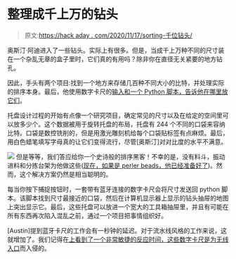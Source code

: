 # 整理成千上万的钻头

> 原文:[https://hack aday . com/2020/11/17/sorting-千位钻头/](https://hackaday.com/2020/11/17/sorting-thousands-of-drill-bits/)

奥斯汀·阿迪进入了一些钻头。实际上有很多。但是，当成千上万种不同的尺寸装在一个杂乱无章的盒子里时，它们真的有用吗？除非你在直径无关紧要的地方钻孔。

因此，手头有两个项目:找到一个地方来存储几百种不同大小的比特，并处理实际的排序本身。最后，他使用数字卡尺的[输入和一个 Python 脚本，告诉他在哪里放它们](https://hackaday.io/project/175568-drill-bit-organizer)。

托盘设计过程的开始有点像一个研究项目，确定常见的尺寸以及在给定的空间里可以放多少个。这个数据被用于旋转托盘的布局，托盘有 244 个不同的口袋来容纳比特。口袋是数控铣削的，但是用激光雕刻机给每个口袋贴标签有点麻烦。最后，用白色蜡笔填写字母真的让它们变得流行，尽管[奥斯汀]对对比度的水平不满意。

[![](../Images/a7105a83d95ef266fc007f765d9fd278.png)](https://hackaday.com/wp-content/uploads/2020/11/python-drill-bit-sorter-map.jpg) 但是等等，我们答应给你一个史诗般的排序黑客！不幸的是，没有料斗，振动进料和分拣台架为他做这些([现在，如果是 perler beads，他已经准备好了](https://hackaday.com/2018/10/07/robot-sorts-beads-by-color/))。然而，这个解决方案仍然是相当聪明的。

每当你按下捕捉按钮时，一套带有蓝牙连接的数字卡尺会将尺寸发送回 python 脚本。该脚本找到尺寸最接近的口袋，然后在计算机显示器上显示的钻头抽屉的地图上突出显示它。最后，这些托盘可以放进一个宽大的工具箱抽屉里，并且有可能在所有东西再次陷入混乱之前，通过一个项目把事情组织好。

[Austin]提到蓝牙卡尺的工作会有一秒钟的延迟。对于流水线风格的工作来说，这就增加了。我们记得在[上看到了一个非常敏捷的反应时间，这些数字卡尺是为无线入口](https://hackaday.com/2019/07/04/hacked-calipers-make-automated-measurements-a-breeze/)而入侵的。